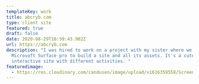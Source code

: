 ```yaml
---
templateKey: work
title: abcryb.com
type: client site
featured: true
draft: false
date: 2020-08-29T16:59:43.902Z
url: https://abcryb.com
description: "I was hired to work on a project with my sister where we used the
  Microsoft Surface pro to build a site and all its assets. It's a cute little
  interactive site with different activities. "
featuredimage:
  - https://res.cloudinary.com/candusen/image/upload/v1616359558/Screen_Shot_2021-03-21_at_4.45.36_PM_mp7sgu.png
---
```

